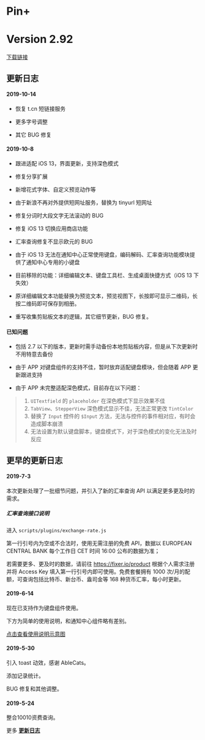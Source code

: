 # Pin+
# Version 2.92

[下载链接](http://t.cn/Aiun6Q3B)

## 更新日志

#### 2019-10-14

- 恢复 t.cn 短链接服务
- 更多字号调整

- 其它 BUG 修复

#### 2019-10-8

- 跟进适配 iOS 13，界面更新，支持深色模式

- 修复分享扩展

- 新增花式字体、自定义预览动作等

- 由于新浪不再对外提供短网址服务，替换为 tinyurl 短网址

- 修复分词时大段文字无法滚动的 BUG

- 修复 iOS 13 切换应用商店功能

- 汇率查询修复不显示欧元的 BUG

- 由于 iOS 13 无法在通知中心正常使用键盘，编码解码、汇率查询功能模块提供了通知中心专用的小键盘

- 目前移除的功能：详细编辑文本、键盘工具栏、生成桌面快捷方式（iOS 13 下失效）

- 原详细编辑文本功能替换为预览文本，预览视图下，长按即可显示二维码，长按二维码即可保存到相册。

- 重写收集剪贴板文本的逻辑，其它细节更新，BUG 修复。

#### 已知问题

- 包括 2.7 以下的版本，更新时需手动备份本地剪贴板内容，但是从下次更新时不用特意去备份

- 由于 APP 对键盘组件的支持不佳，暂时放弃适配键盘模块，但会随着 APP 更新跟进支持

- 由于 APP 未完整适配深色模式，目前存在以下问题：
> 1. `UITextfield` 的 `placeholder` 在深色模式下显示效果不佳
> 2. `TabView`、`StepperView` 深色模式显示不佳，无法正常更改 `TintColor`
> 3. 替换了 `Input` 控件的 `$Input` 方法，无法与控件的事件相对应，有时会造成脚本崩溃
> 4. 无法设置为默认键盘脚本，键盘模式下，对于深色模式的变化无法及时反应


## 更早的更新日志

#### 2019-7-3

本次更新处理了一批细节问题，并引入了新的汇率查询 API 以满足更多更及时的需求。

##### 汇率查询接口说明

进入 `scripts/plugins/exchange-rate.js`

第一行引号内为空或不合法时，使用无需注册的免费 API，数据以 EUROPEAN CENTRAL BANK 每个工作日 CET 时间 16:00 公布的数据为准；

若需要更多、更及时的数据，请前往 https://fixer.io/product 根据个人需求注册并将 Access Key 填入第一行引号内即可使用。免费套餐拥有 1000 次/月的配额，可查询包括比特币、新台币、盎司金等 168 种货币汇率，每小时更新。

#### 2019-6-14

现在已支持作为键盘组件使用。

下方为简单的使用说明，和通知中心组件略有差别。

[点击查看使用说明示意图](http://tva1.sinaimg.cn/large/007X8olVly1g7r0sxsquuj30u010ral7.jpg?_blank)

#### 2019-5-30

引入 toast 动效，感谢 AbleCats。

添加记录统计。

BUG 修复和其他调整。

#### 2019-5-24

整合10010资费查询。

更多 [**更新日志**](http://t.cn/EL6MhNS)
